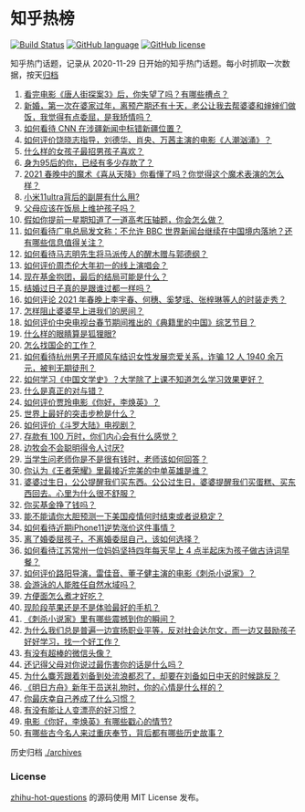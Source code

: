 # 知乎热榜
[![Build Status](https://github.com/ToWeLong/zhihu-hot-questions/workflows/CI/badge.svg)](https://github.com/ToWeLong/zhihu-hot-questions/actions)
[![GitHub language](https://img.shields.io/badge/language-golang-orange.svg)](https://golang.org/)
[![GitHub license](https://img.shields.io/github/license/ToWeLong/zhihu-hot-questions)](https://github.com/ToWeLong/zhihu-hot-questions/blob/main/LICENSE)

知乎热门话题，记录从 2020-11-29 日开始的知乎热门话题。每小时抓取一次数据，按天[归档](./archives)

<!-- BEGIN -->

1. [看完电影《唐人街探案3》后，你失望了吗？有哪些槽点？](https://www.zhihu.com/question/442574355)
1. [新婚，第一次在婆家过年，离预产期还有十天，老公让我去帮婆婆和婶婶们做饭，我觉得有点委屈，是我矫情吗？](https://www.zhihu.com/question/444053926)
1. [如何看待 CNN 在涉疆新闻中标错新疆位置？](https://www.zhihu.com/question/444080996)
1. [如何评价饶晓志指导，刘德华、肖央、万茜主演的电影《人潮汹涌》？](https://www.zhihu.com/question/443661027)
1. [什么样的女孩子最招男孩子喜欢？](https://www.zhihu.com/question/356308668)
1. [身为95后的你，已经有多少存款了？](https://www.zhihu.com/question/394458863)
1. [2021 春晚中的魔术《喜从天降》你看懂了吗？你觉得这个魔术表演的怎么样？](https://www.zhihu.com/question/444004747)
1. [小米11ultra背后的副屏有什么用?](https://www.zhihu.com/question/444063750)
1. [父母应该在饭局上维护孩子吗？](https://www.zhihu.com/question/419829368)
1. [假如你提前一星期知道了一道高考压轴题，你会怎么做？](https://www.zhihu.com/question/441336497)
1. [如何看待广电总局发文称：不允许 BBC 世界新闻台继续在中国境内落地？还有哪些信息值得关注？](https://www.zhihu.com/question/444040251)
1. [如何看待马志明先生将马派传人的醒木赠与郭德纲？](https://www.zhihu.com/question/443856454)
1. [如何评价周杰伦大年初一的线上演唱会？](https://www.zhihu.com/question/444107810)
1. [现在基金抱团，最后的结局可能是什么？](https://www.zhihu.com/question/438846560)
1. [结婚过日子真的是跟谁过都一样吗？](https://www.zhihu.com/question/434106172)
1. [如何评论 2021 年春晚上李宇春、何穗、奚梦瑶、张梓琳等人的时装走秀？](https://www.zhihu.com/question/443978501)
1. [怎样阻止婆婆早上进我们的房间？](https://www.zhihu.com/question/397638274)
1. [如何评价中央电视台春节期间推出的《典籍里的中国》综艺节目？](https://www.zhihu.com/question/444106315)
1. [什么样的眼睛算是狐狸眼?](https://www.zhihu.com/question/299923465)
1. [怎么找国企的工作？](https://www.zhihu.com/question/287580085)
1. [如何看待杭州男子开顺风车结识女性发展恋爱关系，诈骗 12 人 1940 余万元，被判无期徒刑？](https://www.zhihu.com/question/443917776)
1. [如何学习《中国文学史》？大学除了上课不知道怎么学习效果更好？](https://www.zhihu.com/question/57550464)
1. [什么是真正的对与错？](https://www.zhihu.com/question/63636610)
1. [如何评价贾玲电影《你好，李焕英》？](https://www.zhihu.com/question/350520117)
1. [世界上最好的突击步枪是什么？](https://www.zhihu.com/question/443302547)
1. [如何评价《斗罗大陆》电视剧？](https://www.zhihu.com/question/318906674)
1. [存款有 100 万时，你们内心会有什么感觉？](https://www.zhihu.com/question/435393939)
1. [边牧会不会聪明得令人讨厌?](https://www.zhihu.com/question/393601336)
1. [当学生问老师你是不是很有钱时，老师该如何回答？](https://www.zhihu.com/question/438305748)
1. [你认为《王者荣耀》里最接近完美的中单英雄是谁？](https://www.zhihu.com/question/441413465)
1. [婆婆过生日，公公提醒我们买东西。公公过生日，婆婆提醒我们买蛋糕、买东西回去。心里为什么很不舒服？](https://www.zhihu.com/question/308825931)
1. [你买基金挣了钱吗？](https://www.zhihu.com/question/410574473)
1. [能不能请你大胆预测一下美国疫情何时结束或者说稳定？](https://www.zhihu.com/question/440957753)
1. [如何看待近期iPhone11逆势涨价这件事情？](https://www.zhihu.com/question/439628528)
1. [离了婚委屈孩子，不离婚委屈自己，该如何选择？](https://www.zhihu.com/question/439000359)
1. [如何看待江苏常州一位妈妈坚持四年每天早上 4 点半起床为孩子做古诗词早餐？](https://www.zhihu.com/question/443470170)
1. [如何评价路阳导演，雷佳音、董子健主演的电影《刺杀小说家》？](https://www.zhihu.com/question/442322197)
1. [会游泳的人能胜任自然水域吗？](https://www.zhihu.com/question/308185916)
1. [方便面怎么煮才好吃？](https://www.zhihu.com/question/286332661)
1. [现阶段苹果还是不是体验最好的手机？](https://www.zhihu.com/question/321893207)
1. [《刺杀小说家》里有哪些震撼到你的瞬间？](https://www.zhihu.com/question/315928062)
1. [为什么我们总是普遍一边宣扬职业平等，反对社会达尔文，而一边又鼓励孩子好好学习，找一个好工作？](https://www.zhihu.com/question/443552685)
1. [有没有超棒的微信头像？](https://www.zhihu.com/question/432712007)
1. [还记得父母对你说过最伤害你的话是什么吗？](https://www.zhihu.com/question/32427965)
1. [为什么麋芳跟着刘备到处流浪都忍了，却要在刘备如日中天的时候跳反？](https://www.zhihu.com/question/48173294)
1. [《明日方舟》新年干员送礼物时，你的心情是什么样的？](https://www.zhihu.com/question/444046564)
1. [你最庆幸自己养成了什么习惯？](https://www.zhihu.com/question/393200731)
1. [有没有能让人变漂亮的好习惯？](https://www.zhihu.com/question/423969924)
1. [电影《你好，李焕英》有哪些戳心的情节?](https://www.zhihu.com/question/443415227)
1. [有哪些古今名人来过重庆奉节，背后都有哪些历史故事？](https://www.zhihu.com/question/444040639)

<!-- END -->

历史归档 [./archives](./archives)


### License
[zhihu-hot-questions](https://github.com/towelong/zhihu-hot-questions) 的源码使用 MIT License 发布。